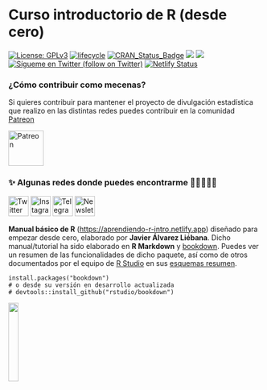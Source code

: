 Curso introductorio de R (desde cero)
======

[![License:
GPLv3](https://img.shields.io/badge/license-GPLv3-blue.svg)](https://www.gnu.org/licenses/gpl-3.0)
[![lifecycle](https://img.shields.io/badge/lifecycle-stable-green.svg)](https://www.tidyverse.org/lifecycle/#stable)
[![CRAN\_Status\_Badge](http://www.r-pkg.org/badges/version/icon)](https://cran.r-project.org/package=icons)
<a href="https://github.com/dadosdelaplace/hilostwitter/graphs/contributors" alt="Contributors"> <img src="https://img.shields.io/github/contributors/dadosdelaplace/hilostwitter" /></a>
<a href="https://github.com/dadosdelaplace/hilostwitter/pulse" alt="Activity"> <img src="https://img.shields.io/github/commit-activity/m/dadosdelaplace/hilostwitter" /></a>
<a href="https://twitter.com/intent/follow?screen_name=dadosdelaplace"> <img src="https://img.shields.io/twitter/follow/dadosdelaplace?style=social&logo=twitter"
            alt="Sígueme en Twitter (follow on Twitter)"></a>
[![Netlify Status](https://api.netlify.com/api/v1/badges/42c3b375-8e0a-4b03-bd18-d8a58f60ca92/deploy-status)](https://app.netlify.com/sites/aprendiendo-r-intro/deploys)
            
<!-- <a href="https://discord.gg/HjJCwm5">
        <img src="https://img.shields.io/discord/308323056592486420?logo=discord"
            alt="chat on Discord"></a> --->


<div align="left">

            

### ¿Cómo contribuir como mecenas?
     
  Si quieres contribuir para mantener el proyecto de divulgación estadística que realizo en las distintas redes puedes contribuir en la comunidad [Patreon](https://patreon.com/dadosdelaplace)
            
 <a href="https://patreon.com/dadosdelaplace"><img border="0" alt="Patreon" src="https://upload.wikimedia.org/wikipedia/commons/thumb/5/5a/Patreon_logomark.svg/1024px-Patreon_logomark.svg.png" width="70" height="70"></a>      
     
### ✨ Algunas redes donde puedes encontrarme :man_technologist:👀👇🏻
 
<a href="https://twitter.com/dadosdelaplace"><img border="0" alt="Twitter" src="https://assets.dryicons.com/uploads/icon/svg/8385/c23f7ffc-ca8d-4246-8978-ce9f6d5bcc99.svg" width="40" height="40"></a>
<a href="https://instagram.com/javieralvarezliebana"><img border="0" alt="Instagram" src="https://logodownload.org/wp-content/uploads/2017/04/instagram-logo-3.png" width="40" height="40"></a>
<a href="https://t.me/dadosdelaplace"><img border="0" alt="Telegram" src="https://upload.wikimedia.org/wikipedia/commons/thumb/8/83/Telegram_2019_Logo.svg/1024px-Telegram_2019_Logo.svg.png" width="40" height="40"></a>
<a href="https://cartasdelaplace.substack.com"><img border="0" alt="Newsletter" src="https://assets.dryicons.com/uploads/icon/svg/8007/c804652c-fae4-43d7-b539-187d6a408254.svg" width="40" height="40"></a>
</div>

**Manual básico de R** (https://aprendiendo-r-intro.netlify.app) diseñado para empezar desde cero, elaborado por **Javier Álvarez Liébana**. Dicho manual/tutorial ha sido elaborado en **R Markdown** y [bookdown](https://github.com/rstudio/bookdown). Puedes ver un resumen de las funcionalidades de dicho paquete, así como de otros documentados por el equipo de [R Studio](https://www.rstudio.com/) en sus [esquemas resumen](https://www.rstudio.com/resources/cheatsheets/).

```{r eval = FALSE}
install.packages("bookdown")
# o desde su versión en desarrollo actualizada
# devtools::install_github("rstudio/bookdown")
```

<img src="https://github.com/dadosdelaplace/cursoR_intro_2021_2022/blob/main/img/hex-rmarkdown.png" width="20%" />

